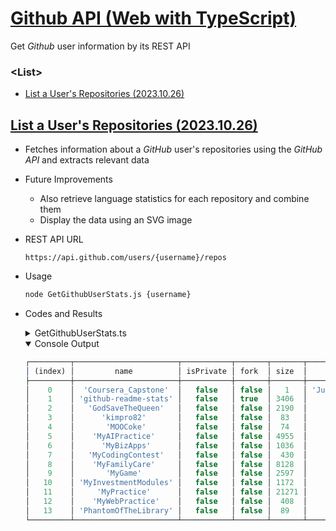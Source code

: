 # [Github API (Web with TypeScript)](../../README.md#web)

Get *Github* user information by its REST API


### \<List>

- [List a User's Repositories (2023.10.26)](#list-a-users-repositories-20231026)


## [List a User's Repositories (2023.10.26)](#list)

- Fetches information about a *GitHub* user's repositories using the *GitHub API* and extracts relevant data
- Future Improvements
  - Also retrieve language statistics for each repository and combine them
  - Display the data using an SVG image
- REST API URL
  ```url
  https://api.github.com/users/{username}/repos
  ```
- Usage
  ```bash
  node GetGithubUserStats.js {username}
  ```
- Codes and Results
  <details>
    <summary>GetGithubUserStats.ts</summary>

  ```ts
  import axios from 'axios';
  ```
  ```ts
  /**
   * Fetches the repositories of a GitHub user.
   *
   * @param {string} username - The GitHub username to fetch repositories for.
   * @returns {Promise<any[]>} - A promise that resolves with an array of repositories.
   */
  async function fetchUserRepos(username: string): Promise<any[]> {
      try {
          // GitHub API URL
          const apiUrl = `https://api.github.com/users/${username}/repos`;

          // Send a GET request to the GitHub API
          const response = await axios.get(apiUrl);

          // Check if the request was successful
          if (response.status === 200) {
              return response.data; // Array of repositories
          } else {
              throw new Error('Failed to fetch user repositories.');
          }
      } catch (error) {
          console.error('Error:', error.message);
          return [];
      }
  }
  ```
  ```ts
  /**
   * Extracts relevant information from GitHub repositories.
   *
   * @param {any[]} repos - An array of GitHub repositories.
   * @returns {any[]} - An array of extracted information.
   */
  function extractRepoInfo(repos: any[]): any[] {
      const extractedData = repos.map((repo) => ({
          name: repo.name,
          isPrivate: repo.private, // 'private' is a reserved word in strict mode
          fork: repo.fork,
          size: repo.size,
          language: repo.language,
      }));

      return extractedData;
  }
  ```
  ```ts
  // Check if the script is run directly using Node.js
  if (require.main === module) {
      const username = process.argv[2]; // process.argv[0] is the Node.js path, process.argv[1] is the current script file path
      if (!username) {
          console.error('Please provide a username.');
          process.exit(1);
      }

      fetchUserRepos(username)
          .then((repos) => {
              const extractedInfo = extractRepoInfo(repos);
              console.table(extractedInfo);
          })
          .catch((err) => {
              console.error(err);
          });
  }
  ```
  </details>
  <details open="">
    <summary>Console Output</summary>

  ```ts
  ┌─────────┬───────────────────────┬───────────┬───────┬───────┬────────────────────┐
  │ (index) │         name          │ isPrivate │ fork  │ size  │      language      │
  ├─────────┼───────────────────────┼───────────┼───────┼───────┼────────────────────┤
  │    0    │  'Coursera_Capstone'  │   false   │ false │   1   │ 'Jupyter Notebook' │
  │    1    │ 'github-readme-stats' │   false   │ true  │ 3406  │        null        │
  │    2    │   'GodSaveTheQueen'   │   false   │ false │ 2190  │      'Python'      │
  │    3    │      'kimpro82'       │   false   │ false │  83   │        null        │
  │    4    │       'MOOCoke'       │   false   │ false │  74   │        null        │
  │    5    │    'MyAIPractice'     │   false   │ false │ 4955  │        'R'         │
  │    6    │      'MyBizApps'      │   false   │ false │ 1036  │       'VBA'        │
  │    7    │   'MyCodingContest'   │   false   │ false │  430  │       'C++'        │
  │    8    │    'MyFamilyCare'     │   false   │ false │ 8128  │       'VBA'        │
  │    9    │       'MyGame'        │   false   │ false │ 2597  │       'VBA'        │
  │   10    │ 'MyInvestmentModules' │   false   │ false │ 1172  │       'VBA'        │
  │   11    │     'MyPractice'      │   false   │ false │ 21271 │       'VBA'        │
  │   12    │    'MyWebPractice'    │   false   │ false │  408  │    'JavaScript'    │
  │   13    │ 'PhantomOfTheLibrary' │   false   │ false │  89   │      'Python'      │
  └─────────┴───────────────────────┴───────────┴───────┴───────┴────────────────────┘
  ```
  </details>
